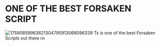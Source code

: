 # ONE OF THE BEST FORSAKEN SCRIPT
![17590859963621304795913068096339](https://github.com/user-attachments/assets/0a966893-0695-480a-b2af-47d7331c2b8c)
Ts is one of the best Forsaken Scripts out there rn
